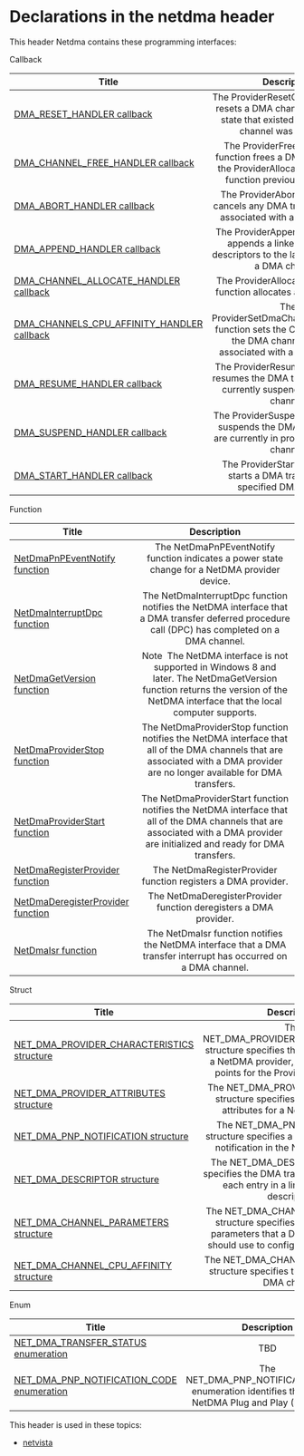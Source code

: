 # Declarations in the netdma header
This header Netdma contains these programming interfaces:

Callback

| Title        | Description    |
| ------------- |:-------------:|
| [DMA_RESET_HANDLER callback](nc-netdma-dma-reset-handler.md) | The ProviderResetChannel function resets a DMA channel to the initial state that existed after the DMA channel was allocated. |
| [DMA_CHANNEL_FREE_HANDLER callback](nc-netdma-dma-channel-free-handler.md) | The ProviderFreeDmaChannel function frees a DMA channel that the ProviderAllocateDmaChannel function previously allocated. |
| [DMA_ABORT_HANDLER callback](nc-netdma-dma-abort-handler.md) | The ProviderAbortDma function cancels any DMA transfers that are associated with a DMA channel. |
| [DMA_APPEND_HANDLER callback](nc-netdma-dma-append-handler.md) | The ProviderAppendDma function appends a linked list of DMA descriptors to the last descriptor on a DMA channel. |
| [DMA_CHANNEL_ALLOCATE_HANDLER callback](nc-netdma-dma-channel-allocate-handler.md) | The ProviderAllocateDmaChannel function allocates a DMA channel. |
| [DMA_CHANNELS_CPU_AFFINITY_HANDLER callback](nc-netdma-dma-channels-cpu-affinity-handler.md) | The ProviderSetDmaChannelCpuAffinity function sets the CPU affinities for the DMA channels that are associated with a DMA provider. |
| [DMA_RESUME_HANDLER callback](nc-netdma-dma-resume-handler.md) | The ProviderResumeDma function resumes the DMA transfers that are currently suspended on a DMA channel. |
| [DMA_SUSPEND_HANDLER callback](nc-netdma-dma-suspend-handler.md) | The ProviderSuspendDma function suspends the DMA transfers that are currently in progress on a DMA channel. |
| [DMA_START_HANDLER callback](nc-netdma-dma-start-handler.md) | The ProviderStartDma function starts a DMA transfer on the specified DMA channel. |
Function

| Title        | Description    |
| ------------- |:-------------:|
| [NetDmaPnPEventNotify function](nf-netdma-netdmapnpeventnotify.md) | The NetDmaPnPEventNotify function indicates a power state change for a NetDMA provider device. |
| [NetDmaInterruptDpc function](nf-netdma-netdmainterruptdpc.md) | The NetDmaInterruptDpc function notifies the NetDMA interface that a DMA transfer deferred procedure call (DPC) has completed on a DMA channel. |
| [NetDmaGetVersion function](nf-netdma-netdmagetversion.md) | Note  The NetDMA interface is not supported in Windows 8 and later. The NetDmaGetVersion function returns the version of the NetDMA interface that the local computer supports. |
| [NetDmaProviderStop function](nf-netdma-netdmaproviderstop.md) | The NetDmaProviderStop function notifies the NetDMA interface that all of the DMA channels that are associated with a DMA provider are no longer available for DMA transfers. |
| [NetDmaProviderStart function](nf-netdma-netdmaproviderstart.md) | The NetDmaProviderStart function notifies the NetDMA interface that all of the DMA channels that are associated with a DMA provider are initialized and ready for DMA transfers. |
| [NetDmaRegisterProvider function](nf-netdma-netdmaregisterprovider.md) | The NetDmaRegisterProvider function registers a DMA provider. |
| [NetDmaDeregisterProvider function](nf-netdma-netdmaderegisterprovider.md) | The NetDmaDeregisterProvider function deregisters a DMA provider. |
| [NetDmaIsr function](nf-netdma-netdmaisr.md) | The NetDmaIsr function notifies the NetDMA interface that a DMA transfer interrupt has occurred on a DMA channel. |
Struct

| Title        | Description    |
| ------------- |:-------------:|
| [NET_DMA_PROVIDER_CHARACTERISTICS structure](ns-netdma--net-dma-provider-characteristics.md) | The NET_DMA_PROVIDER_CHARACTERISTICS structure specifies the characteristics for a NetDMA provider, including the entry points for the ProviderXxx functions. |
| [NET_DMA_PROVIDER_ATTRIBUTES structure](ns-netdma--net-dma-provider-attributes.md) | The NET_DMA_PROVIDER_ATTRIBUTES structure specifies the configuration attributes for a NetDMA provider. |
| [NET_DMA_PNP_NOTIFICATION structure](ns-netdma--net-dma-pnp-notification.md) | The NET_DMA_PNP_NOTIFICATION structure specifies a power management notification in the NetDMA interface. |
| [NET_DMA_DESCRIPTOR structure](ns-netdma--net-dma-descriptor.md) | The NET_DMA_DESCRIPTOR structure specifies the DMA transfer information for each entry in a linked list of DMA descriptors. |
| [NET_DMA_CHANNEL_PARAMETERS structure](ns-netdma--net-dma-channel-parameters.md) | The NET_DMA_CHANNEL_PARAMETERS structure specifies the configuration parameters that a DMA provider driver should use to configure a DMA channel. |
| [NET_DMA_CHANNEL_CPU_AFFINITY structure](ns-netdma--net-dma-channel-cpu-affinity.md) | The NET_DMA_CHANNEL_CPU_AFFINITY structure specifies the CPU affinity of a DMA channel. |
Enum

| Title        | Description    |
| ------------- |:-------------:|
| [NET_DMA_TRANSFER_STATUS enumeration](ne-netdma--net-dma-transfer-status.md) | TBD |
| [NET_DMA_PNP_NOTIFICATION_CODE enumeration](ne-netdma--net-dma-pnp-notification-code.md) | The NET_DMA_PNP_NOTIFICATION_CODE enumeration identifies the type of a NetDMA Plug and Play (PnP) event. |

This header is used in these topics:

- [netvista](..content/_netvista)
